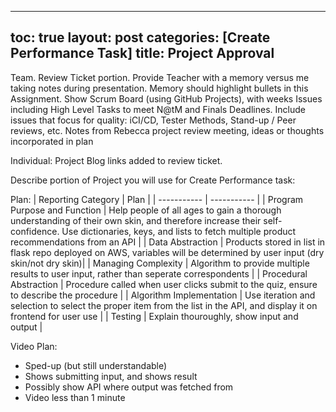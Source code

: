
---
toc: true
layout: post
categories: [Create Performance Task]
title: Project Approval
---

Team. Review Ticket portion. 
Provide Teacher with a memory versus me taking notes during presentation.  Memory should highlight bullets in this Assignment.
Show Scrum Board (using GitHub Projects), with weeks Issues including High Level Tasks to meet N@tM and Finals Deadlines.
Include issues that focus for quality:  iCI/CD,  Tester Methods, Stand-up / Peer reviews, etc. 
Notes from Rebecca project review meeting, ideas or thoughts incorporated in plan
 

Individual: Project Blog links added to review ticket. 

Describe portion of Project you will use for Create Performance task: 

Plan:
| Reporting Category | Plan |
| ----------- | ----------- |
| Program Purpose and Function | Help people of all ages to gain a thorough understanding of their own skin, and therefore increase their self-confidence. Use dictionaries, keys, and lists to fetch multiple product recommendations from an API |
| Data Abstraction | Products stored in list in flask repo deployed on AWS, variables will be determined by user input (dry skin/not dry skin)|
| Managing Complexity | Algorithm to provide multiple results to user input, rather than seperate correspondents |
| Procedural Abstraction | Procedure called when user clicks submit to the quiz, ensure to describe the procedure |
| Algorithm Implementation | Use iteration and selection to select the proper item from the list in the API, and display it on frontend for user use |
| Testing | Explain thouroughly, show input and output |

Video Plan:
- Sped-up (but still understandable)
- Shows submitting input, and shows result
- Possibly show API where output was fetched from
- Video less than 1 minute

